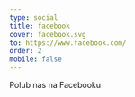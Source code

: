 ```yaml
---
type: social
title: facebook
cover: facebook.svg
to: https://www.facebook.com/
order: 2
mobile: false
---
```


Polub nas na Facebooku
